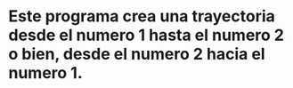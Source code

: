 # Este programa crea una trayectoria desde el numero 1 hasta el numero 2 o bien, desde el numero 2 hacia el numero 1.
